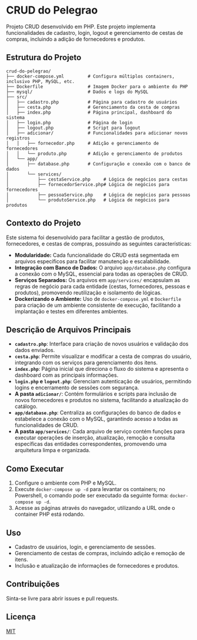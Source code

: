 # CRUD do Pelegrao

Projeto CRUD desenvolvido em PHP. Este projeto implementa funcionalidades de cadastro, login, logout e gerenciamento de cestas de compras, incluindo a adição de fornecedores e produtos.

## Estrutura do Projeto

```
crud-do-pelegrao/
├── docker-compose.yml         # Configura múltiplos containers, inclusivo PHP, MySQL, etc.
├── Dockerfile                 # Imagem Docker para o ambiente do PHP
├── mysql/                     # Dados e logs do MySQL
├── src/
│   ├── cadastro.php           # Página para cadastro de usuários
│   ├── cesta.php              # Gerenciamento da cesta de compras
│   ├── index.php              # Página principal, dashboard do sistema
│   ├── login.php              # Página de login
│   ├── logout.php             # Script para logout
│   ├── adicionar/             # Funcionalidades para adicionar novos registros
│   │   ├── fornecedor.php     # Adição e gerenciamento de fornecedores
│   │   └── produto.php        # Adição e gerenciamento de produtos
│   └── app/
│       ├── database.php       # Configuração e conexão com o banco de dados
│       └── services/
│           ├── cestaService.php     # Lógica de negócios para cestas
│           ├── fornecedorService.php# Lógica de negócios para fornecedores
│           ├── pessoaService.php    # Lógica de negócios para pessoas
│           └── produtoService.php   # Lógica de negócios para produtos
```

## Contexto do Projeto

Este sistema foi desenvolvido para facilitar a gestão de produtos, fornecedores, e cestas de compras, possuindo as seguintes características:

- **Modularidade:** Cada funcionalidade do CRUD está segmentada em arquivos específicos para facilitar manutenção e escalabilidade.
- **Integração com Banco de Dados:** O arquivo `app/database.php` configura a conexão com o MySQL, essencial para todas as operações de CRUD.
- **Serviços Separados:** Os arquivos em `app/services/` encapsulam as regras de negócio para cada entidade (cestas, fornecedores, pessoas e produtos), promovendo reutilização e isolamento de lógicas.
- **Dockerizando o Ambiente:** Uso de `docker-compose.yml` e `Dockerfile` para criação de um ambiente consistente de execução, facilitando a implantação e testes em diferentes ambientes.

## Descrição de Arquivos Principais

- **`cadastro.php`**: Interface para criação de novos usuários e validação dos dados enviados.
- **`cesta.php`**: Permite visualizar e modificar a cesta de compras do usuário, integrando com os serviços para gerenciamento dos itens.
- **`index.php`**: Página inicial que direciona o fluxo do sistema e apresenta o dashboard com as principais informações.
- **`login.php` e `logout.php`**: Gerenciam autenticação de usuários, permitindo logins e encerramento de sessões com segurança.
- **A pasta `adicionar/`**: Contém formulários e scripts para inclusão de novos fornecedores e produtos no sistema, facilitando a atualização do catálogo.
- **`app/database.php`**: Centraliza as configurações do banco de dados e estabelece a conexão com o MySQL, garantindo acesso a todas as funcionalidades de CRUD.
- **A pasta `app/services/`**: Cada arquivo de serviço contém funções para executar operações de inserção, atualização, remoção e consulta específicas das entidades correspondentes, promovendo uma arquitetura limpa e organizada.

## Como Executar

1. Configure o ambiente com PHP e MySQL.
2. Execute `docker-compose up -d` para levantar os containers; no Powershell, o comando pode ser executado da seguinte forma: `docker-compose up -d`.
3. Acesse as páginas através do navegador, utilizando a URL onde o container PHP está rodando.

## Uso

- Cadastro de usuários, login, e gerenciamento de sessões.
- Gerenciamento de cestas de compras, incluindo adição e remoção de itens.
- Inclusão e atualização de informações de fornecedores e produtos.

## Contribuições

Sinta-se livre para abrir issues e pull requests.

## Licença

[MIT](LICENSE)
